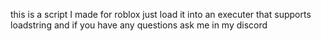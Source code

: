 this is a script I made for roblox just load it into an executer that supports loadstring and if you have any questions ask me in my discord
